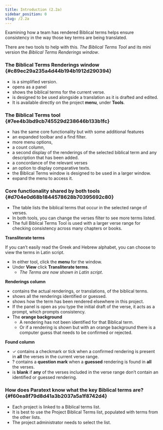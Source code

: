 ```yaml
---
title: Introduction (2.2a)
sidebar_position: 0
slug: /2.2a
---
```




Examining how a team has rendered Biblical terms helps ensure consistency in the way those key terms are being translated.


There are two tools to help with this. _The Biblical Terms Tool_ and its mini version the _Biblical Terms Renderings window_.


### The Biblical Terms Renderings window {#c89ec29a235a4d44b194b1912d290394}

- is a simplified version.
- opens as a panel
- shows the biblical terms for the current verse.
- is designed to be used alongside a translation as it is drafted and edited.
- It is available directly on the project **menu**, under **Tools**.

### The Biblical Terms tool {#7ee4b3bd9cb745529d238646b133b1fc}

- has the same core functionality but with some additional features
- an expanded toolbar and a find filter.
- more menu options,
- a count column,
- a second display of the renderings of the selected biblical term and any description that has been added.
- a concordance of the relevant verses
- an option to display comparative texts.
- the Biblical Terms window is designed to be used in a larger window.
- expand the menu to access it.

### Core functionality shared by both tools {#d704e0d68b1844578628b70395692c80}

- The table lists the biblical terms that occur in the selected range of verses.
- In both tools, you can change the verses filter to see more terms listed.
- The full Biblical Terms Tool is used with a larger verse range for checking consistency across many chapters or books.

**Transliterate terms**


If you can’t easily read the Greek and Hebrew alphabet, you can choose to view the terms in Latin script.

- In either tool, click the **menu** for the window.
- Under **View** click **Transliterate terms**.
	- _The Terms are now shown in Latin script_.

**Renderings column**

- contains the actual renderings, or translations, of the biblical terms.
- shows all the renderings identified or guessed.
- shows how the term has been rendered elsewhere in this project.
- If the panel is open as you type the initial draft of the verse, it acts as a prompt, which prompts consistency.
- The **orange background**
	- A rendering has not been identified for that Biblical term.
	- Or if a rendering is shown but with an orange background there is a computer guess that needs to be confirmed or rejected.

**Found column**

- ✓ contains a checkmark or tick when a confirmed rendering is present in **all** the verses in the current verse range.
- ? contains a **question mark** when a **guessed** rendering is found in **all** the verses.
- is **blank** if **any** of the verses included in the verse range don’t contain an identified or guessed rendering.

### How does Paratext know what the key Biblical terms are? {#f60ea8f79d8d41a3b2037a5a1f8742d4}

- Each project is linked to a Biblical terms list.
- It is best to use the Project Biblical Terms list, populated with terms from the other lists.
- The project administrator needs to select the list.
